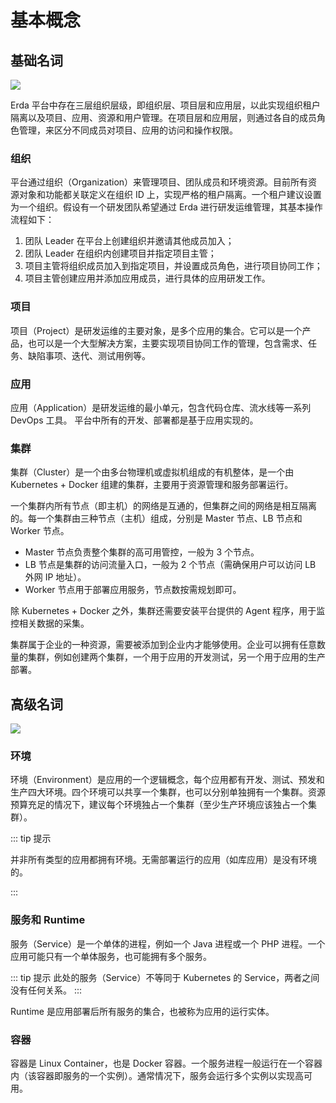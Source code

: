 # 基本概念

## 基础名词

![](http://terminus-paas.oss-cn-hangzhou.aliyuncs.com/paas-doc/2021/07/18/55cbf305-035d-49bd-8670-771b620d1cd3.png)

Erda 平台中存在三层组织层级，即组织层、项目层和应用层，以此实现组织租户隔离以及项目、应用、资源和用户管理。在项目层和应用层，则通过各自的成员角色管理，来区分不同成员对项目、应用的访问和操作权限。

### 组织
平台通过组织（Organization）来管理项目、团队成员和环境资源。目前所有资源对象和功能都关联定义在组织 ID 上，实现严格的租户隔离。一个租户建议设置为一个组织。假设有一个研发团队希望通过 Erda 进行研发运维管理，其基本操作流程如下：

1. 团队 Leader 在平台上创建组织并邀请其他成员加入；
2. 团队 Leader 在组织内创建项目并指定项目主管；
3. 项目主管将组织成员加入到指定项目，并设置成员角色，进行项目协同工作；
4. 项目主管创建应用并添加应用成员，进行具体的应用研发工作。

### 项目
项目（Project）是研发运维的主要对象，是多个应用的集合。它可以是一个产品，也可以是一个大型解决方案，主要实现项目协同工作的管理，包含需求、任务、缺陷事项、迭代、测试用例等。

### 应用
应用（Application）是研发运维的最小单元，包含代码仓库、流水线等一系列 DevOps 工具。 平台中所有的开发、部署都是基于应用实现的。

### 集群
集群（Cluster）是一个由多台物理机或虚拟机组成的有机整体，是一个由 Kubernetes + Docker 组建的集群，主要用于资源管理和服务部署运行。

一个集群内所有节点（即主机）的网络是互通的，但集群之间的网络是相互隔离的。每一个集群由三种节点（主机）组成，分别是 Master 节点、LB 节点和 Worker 节点。

* Master 节点负责整个集群的高可用管控，一般为 3 个节点。
* LB 节点是集群的访问流量入口，一般为 2 个节点（需确保用户可以访问 LB 外网 IP 地址）。
* Worker 节点用于部署应用服务，节点数按需规划即可。

除 Kubernetes + Docker 之外，集群还需要安装平台提供的 Agent 程序，用于监控相关数据的采集。

集群属于企业的一种资源，需要被添加到企业内才能够使用。企业可以拥有任意数量的集群，例如创建两个集群，一个用于应用的开发测试，另一个用于应用的生产部署。

## 高级名词

![](http://terminus-paas.oss-cn-hangzhou.aliyuncs.com/paas-doc/2021/07/19/4d03b30c-2b79-4e53-bbab-bf4919bad36a.png)

### 环境

环境（Environment）是应用的一个逻辑概念，每个应用都有开发、测试、预发和生产四大环境。四个环境可以共享一个集群，也可以分别单独拥有一个集群。资源预算充足的情况下，建议每个环境独占一个集群（至少生产环境应该独占一个集群）。

::: tip 提示

并非所有类型的应用都拥有环境。无需部署运行的应用（如库应用）是没有环境的。

:::

### 服务和 Runtime

服务（Service）是一个单体的进程，例如一个 Java 进程或一个 PHP 进程。一个应用可能只有一个单体服务，也可能拥有多个服务。

::: tip 提示
此处的服务（Service）不等同于 Kubernetes 的 Service，两者之间没有任何关系。
:::

Runtime 是应用部署后所有服务的集合，也被称为应用的运行实体。

### 容器

容器是 Linux Container，也是 Docker 容器。一个服务进程一般运行在一个容器内（该容器即服务的一个实例）。通常情况下，服务会运行多个实例以实现高可用。
